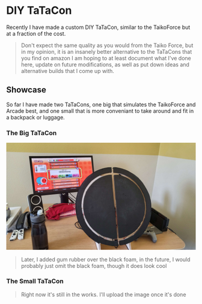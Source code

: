 # DIY TaTaCon
Recently I have made a custom DIY TaTaCon, similar to the TaikoForce but at a fraction of the cost. 
> Don't expect the same quality as you would from the Taiko Force, but in my opinion, it is an insanely better alternative to the TaTaCons that you find on amazon
I am hoping to at least document what I've done here, update on future modifications, as well as put down ideas and alternative builds that I come up with. 

## Showcase
So far I have made two TaTaCons, one big that simulates the TaikoForce and Arcade best, and one small that is more conveniant to take around and fit in a backpack or luggage.

### The Big TaTaCon
![Big TaTaCon](images/Big_TaTaCon.jpg)
> Later, I added gum rubber over the black foam, in the future, I would probably just omit the black foam, though it does look cool

### The Small TaTaCon
> Right now it's still in the works. I'll upload the image once it's done
